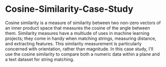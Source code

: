 # Cosine-Similarity-Case-Study

Cosine similarity is a measure of similarity between two non-zero vectors of an inner product space that measures the cosine of the angle between them. Similarity measures have a multiude of uses in machine learning projects; they come in handy when matching strings, measuring distance, and extracting features. This similarity measurement is particularly concerned with orientation, rather than magnitude. In this case study, I'll use the cosine similarity to compare both a numeric data within a plane and a text dataset for string matching.
